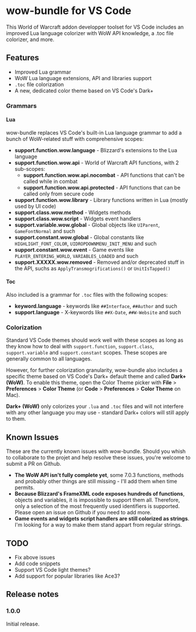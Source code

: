 # wow-bundle for VS Code
This World of Warcraft addon developper toolset for VS Code includes an improved Lua language colorizer with WoW API knowledge, a .toc file colorizer, and more.


## Features
* Improved Lua grammar
* WoW Lua language extensions, API and libraries support
* `.toc` file colorization
* A new, dedicated color theme based on VS Code's Dark+


### Grammars

#### Lua
wow-bundle replaces VS Code's built-in Lua language grammar to add a bunch of WoW-related stuff with comprehensive scopes:

* **support.function.wow.language** - Blizzard's extensions to the Lua language
* **support.function.wow.api** - World of Warcraft API functions, with 2 sub-scopes:
	* **support.function.wow.api.nocombat** - API functions that can't be called while in combat
	* **support.function.wow.api.protected** - API functions that can be called only from secure code
* **support.function.wow.library** - Library functions written in Lua (mostly used by UI code)
* **support.class.wow.method** - Widgets methods
* **support.class.wow.script** - Widgets event handlers
* **support.variable.wow.global** - Global objects like `UIParent`, `GameFontNormal` and such
* **support.constant.wow.global** - Global constants like `HIGHLIGHT_FONT_COLOR`, `UIDROPDOWNMENU_INIT_MENU` and such
* **support.constant.wow.event** - Game events like `PLAYER_ENTERING_WORLD`, `VARIABLES_LOADED` and such
* **support.XXXXX.wow.removed** - Removed and/or deprecated stuff in the API, suchs as `ApplyTransmogrifications()` or `UnitIsTapped()`

#### Toc
Also included is a grammar for `.toc` files with the following scopes:

* **keyword.language** - keywords like `##Interface`, `##Author` and such
* **support.language** - X-keywords like `##X-Date`, `##W-Website` and such


### Colorization
Standard VS Code themes should work well with these scopes as long as they know how to deal with `support.function`, `support.class`, `support.variable` and `support.constant` scopes. These scopes are generally common to all languages.

However, for further colorization granularity, wow-bundle also includes a specific theme based on VS Code's Dark+ default theme and called **Dark+ (WoW)**. To enable this theme, open the Color Theme picker with **File** > **Preferences** > **Color Theme** (or **Code** > **Preferences** > **Color Theme** on Mac).

**Dark+ (WoW)** only colorizes your `.lua` and `.toc` files and will not interfere with any other language you may use - standard Dark+ colors will still apply to them.


## Known Issues
These are the currently known issues with wow-bundle. Should you whish to collaborate to the projet and help resolve these issues, you're welcome to submit a PR on Github.

* **The WoW API isn't fully complete yet**, some 7.0.3 functions, methods and probably other things are still missing - I'll add them when time permits.
* **Because Blizzard's FrameXML code exposes hundreds of functions**, objects and variables, it is impossible to support them all. Therefore, only a selection of the most frequently used identifiers is supported. Please open an issue on Github if you need to add more.
* **Game events and widgets script handlers are still colorized as strings**. I'm looking for a way to make them stand appart from regular strings.


## TODO

* Fix above issues
* Add code snippets
* Support VS Code light themes?
* Add support for popular libraries like Ace3?


## Release notes

### 1.0.0

Initial release.
